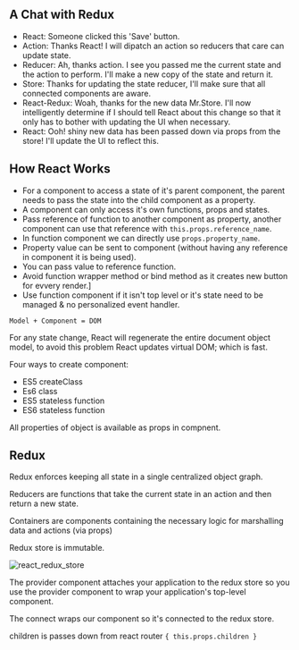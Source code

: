 ## A Chat with Redux

- React: Someone clicked this 'Save' button.
- Action: Thanks React! I will dipatch an action so reducers that care can update state.
- Reducer: Ah, thanks action. I see you passed me the current state and the action to perform. I'll make a new copy of the state and return it.
- Store: Thanks for updating the state reducer, I'll make sure that all connected components are aware.
- React-Redux: Woah, thanks for the new data Mr.Store. I'll now intelligently determine if I should tell React about this change so that it only has to bother with updating the UI when necessary.
- React: Ooh! shiny new data has been passed down via props from the store! I'll update the UI to reflect this.

## How React Works

- For a component to access a state of it's parent component, the parent needs to pass the state into the child component as a property.
- A component can only access it's own functions, props and states.
- Pass reference of function to another component as property, another component can use that reference with `this.props.reference_name`.
- In function component we can directly use `props.property_name`.
- Property value can be sent to component (without having any reference in component it is being used).
- You can pass value to reference function.
- Avoid function wrapper method or bind method as it creates new button for evvery render.]
- Use function component if it isn't top level or it's state need to be managed & no personalized event handler.

`Model + Component = DOM`

For any state change, React will regenerate the entire document object model, to avoid this problem React updates virtual DOM; which is fast.

Four ways to create component:

- ES5 createClass
- Es6 class
- ES5 stateless function
- ES6 stateless function

All properties of object is available as props in compnent.

## Redux

Redux enforces keeping all state in a single centralized object graph.

Reducers are functions that take the current state in an action and then return a new state.

Containers are components containing the necessary logic for marshalling data and actions (via props)

Redux store is immutable.

![react_redux_store](https://vinkrish-notes.s3-us-west-2.amazonaws.com/img/react_redux_store.png)

The provider component attaches your application to the redux store so you use the provider component to wrap your application's top-level component.

The connect wraps our component so it's connected to the redux store.

children is passes down from react router `{ this.props.children }`
